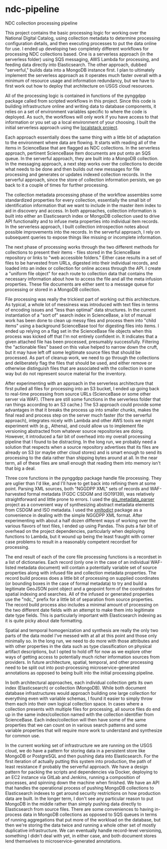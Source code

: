 # ndc-pipeline
NDC collection processing pipeline

This project contains the basic processing logic for working over the National Digital Catalog, using collection metadata to determine processing configuration details, and then executing processes to put the data online for use. I ended up developing two completely different workflows for processing NDC collections based. One is a serverless approach (in the serverless folder) using SQS messaging, AWS Lambda for processing, and feeding data directly into Elasticsearch. The other approach, dubbed "serverful," builds data into a MongoDB instance first. I plan to ultimately implement the serverless approach as it operates much faster overall with a minimum of resource usage and information redundancy, but we have to first work out how to deploy that architecture on USGS cloud resources. 

All of the processing logic is contained in functions of the pynggdpp package called from scripted workflows in this project. Since this code is building infrastructure online and writing data to database components, it relies on a set of environment variables specific to where the code is deployed. As such, the workflows will only work if you have access to that information or you set up a local environment of your choosing. I built the initial serverless approach using the [localstack project](https://github.com/localstack/localstack).

Each approach essentially does the same thing with a little bit of adaptation to the environment where data are flowing. It starts with reading all of the items in ScienceBase that are flagged as NDC collections. In the serverless approach, pertinent ScienceBase Item documents are put onto an SQS queue. In the serverful approach, they are built into a MongoDB collection. In the messaging approach, a next step works over the collections to decide what needs to be done and then builds out new messages for file processing and generates or updates indexed collection records. In the serverful approach, since the store of collection information persists, we go back to it a couple of times for further processing.

The collection metadata processing phase of the workflow assembles some standardized properties for every collection, essentially the small bit of identification information that we want to include in the master item index to aid in discovery and access. In both approaches, collection information is built into either an Elasticsearch index or MongoDB collection used to drive API functionality and to infuse meta properties into individual item records. In the serverless approach, I built collection introspection notes about possible improvements into the records. In the serverful approach, I rely on subsequent queries to expose things like missing or incomplete information. 

The next phase of processing works through the two different methods for collections to present their items - files stored in the ScienceBase repository or links to "web accessible folders." Either case results in a set of files to be harvested from URLs, digested into their individual records, and loaded into an index or collection for online access through the API. I create a "uniform file object" for each route to collection data that contains the necessary information about how to access the file and all the meta infusion properties. These file documents are either sent to a message queue for processing or stored in a MongoDB collection.

File processing was really the trickiest part of working out this architecture. As typical, a whole lot of messiness was introduced with text files in terms of encoding issues and "less than optimal" data structures. In the current instantiation of a "sort of" search index in ScienceBase, a lot of manual work has been done to clean up messy files and process them into "child items" using a background ScienceBase tool for digesting files into items. I ended up relying on a flag set in the ScienceBase file objects when this process was kicked off that I'm not entirely confident in. It indicates that a given attached file has been processed, presumably successfully. Filtering the "actionable files" based on this value helped to narrow down the cruft, but it may have left off some legitimate source files that should be processed. As part of cleanup work, we need to go through the collections and deliberately flag the files that should be used, and either remove or otherwise distinguish files that are associated with the collection in some way but do not represent source material for the inventory.

After experimenting with an approach in the serverless architecture that first pulled all files for processing into an S3 bucket, I ended up going back to real-time processing from source URLs (ScienceBase or some other server via WAF). (There are still some functions in the serverless folder that ran things according to an S3 cache.) The S3 approach could provide some advantages in that it breaks the process up into smaller chunks, makes the final read and process step on the server much faster (for the serverful approach), integrates nicely with Lambda and other AWS tools we might experiment with (e.g., Athena), and could allow us to implement file versioning abstracted from whatever source repositories are doing. However, it introduced a fair bit of overhead into my overall processing pipeline that I found to be distracting. In the long run, we probably need a solution that respects when a source repository advertises that its files are already on S3 (or maybe other cloud stores) and is smart enough to send its processing to the data rather than shipping bytes around at all. In the near term, all of these files are small enough that reading them into memory isn't that big a deal.

Three core functions in the pynggdpp package handle file processing. They are uglier than I'd like, and I'll have to get back into refining them at some point. Parsing XML sources, both "NGGDPP XML" sets of records and WAF-harvested formal metadata (FGDC CSDGM and ISO19139), was relatively straightforward and little prone to errors. I used the [gis_metadata_parser ](https://github.com/consbio/gis-metadata-parser) project as a convenient way of synthesizing abstract metadata elements from CSDGM and ISO metadata. I used the [xmltodict](https://github.com/martinblech/xmltodict) package as a convenience in dealing with the simple NGGDPP XML format. After experimenting with about a half dozen different ways of working over the various flavors of text files, I ended up using Pandas. This puts a fair bit of overhead on the project dependencies, particularly when deploying functions to Lambda, but it wound up being the least fraught with corner case problems to result in a reasonably competent recordset for processing.

The end result of each of the core file processing functions is a recordset in a list of dictionaries. Each record (only one in the case of an individual WAF-listed metadata document) will contain a potentially variable set of source properties along with infused file and collection metadata properties. The record build process does a little bit of processing on supplied coordinates (or bounding boxes in the case of formal metadata) to try and build a legitimate GeoJSON point object and a geopoint form of the coordinates for spatial indexing and searches. All of the infused or generated properties use the "ndc_" prefix for a little bit of separation from source properties. The record build process also includes a minimal amount of processing on the two different date fields with an attempt to make them into legitimate date type fields. This is particularly important with Elasticsearch indexing as it is quite picky about date formatting.

Spatial and temporal homogenization and synthesis are really the only two parts of the data model I've messed with at all at this point and those only minimally so. In the long run, we need to do more with those attributes and with other properties in the data such as type classification on physical artifact descriptions, but I opted to hold off for now as we explore other ways of getting access to potentially much richer information sources from providers. In future architecture, spatial, temporal, and other processing need to be split out into post-processing microservice-generated annotations as opposed to being built into the initial processing pipeline.

In both architectural approaches, each individual collection gets its own index (Elasticsearch) or collection (MongoDB). While both document database infrastructures would approach building one large collection for everything even with variable schemas, I found it easier to simply throw them each into their own logical collection space. In cases where a collection presents with multiple files for processing, all source files do end up in the same index/collection named with the collection identifier from ScienceBase. Each index/collection will then have some of the same properties that we can count on in various search patterns and some variable properties that will require more work to understand and synthesize for common use.

In the current working set of infrastructure we are running on the USGS cloud, we do have a pattern for storing data in a persistent store like MongoDB or PostgreSQL and then pushing data into Elasticsearch. For the first iteration of actually putting this system into production, the path of least resistance if probably the serverful approach. We have a design pattern for packing the scripts and dependencies via Docker, deploying to an EC2 instance via GitLab and Jenkins, running a composition of processes, and spinning down the machine when finished. We have an API that handles the operational process of pushing MongoDB collections to Elasticsearch indexes to get around security restrictions on how production data are built. In the longer term, I don't see any particular reason to put MongoDB in the middle rather than simply pushing data directly to Elasticsearch from source files. There are some conveniences to having in-process data in MongoDB collections as opposed to SQS queues in terms of running aggregations that put more of the workload on the database, but then we're storing the data twice and running a whole other set of mostly duplicative infrastructure. We can eventually handle record-level versioning, something I didn't deal with yet, in either case, and both document stores lend themselves to microservice-generated annotations.